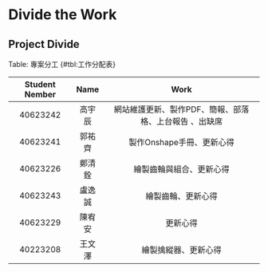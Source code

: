 Divide the Work
===


Project Divide 
---

Table: 專案分工 {#tbl:工作分配表}

| Student Nember | Name | Work |
|:--------------------:|:----------:|:----------------------------------------------------------------------------------:|
| 40623242 | 高宇辰 | 網站維護更新、製作PDF、簡報、部落格、上台報告 、出缺席 |
| 40623241 | 郭祐齊 | 製作Onshape手冊、更新心得 |
| 40623226 | 鄭清銓 | 繪製齒輪與組合、更新心得 |
| 40623243 | 盧逸誠 | 繪製齒輪、更新心得 |
| 40623229 | 陳宥安 | 更新心得 |
| 40223208 | 王文澤 | 繪製擒縱器、更新心得 |
